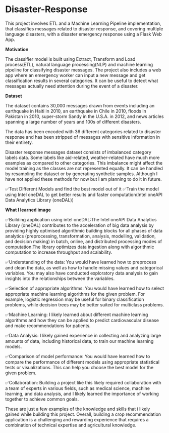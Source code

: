 # Disaster-Response
This project involves ETL and a Machine Learning Pipeline  implementation, that classifies messages related to disaster response, and covering multiple language disasters, with a disaster emergency response using a Flask Web App.


**Motivation**

The classifier model is built using Extract, Transform and Load process(ETL), natural language processing(NLP) and machine learning pipeline for classifying disaster messages. The project also includes a web app where an emergency worker can input a new message and get classification results in several categories. It can be useful to detect what messages actually need attention during the event of a disaster.


**Dataset**

The dataset contains 30,000 messages drawn from events including an earthquake in Haiti in 2010, an earthquake in Chile in 2010, floods in Pakistan in 2010, super-storm Sandy in the U.S.A. in 2012, and news articles spanning a large number of years and 100s of different disasters.

The data has been encoded with 36 different categories related to disaster response and has been stripped of messages with sensitive information in their entirety.

Disaster response messages dataset consists of imbalanced category labels data. Some labels like aid-related, weather-related have much more examples as compared to other categories. This imbalance might affect the model training as the classes are not represented equally. It can be handled by resampling the dataset or by generating synthetic samples. Although I have not applied these methods for now but I am planning to do it in future.

✅Test Different Models and find the best model out of it
✅Train the model using Intel oneDAL to get better results and faster computation(Intel oneAPI Data Analytics Library (oneDAL))


**What I learned image**



✅Building application using intel oneDAL:The Intel oneAPI Data Analytics Library (oneDAL) contributes to the acceleration of big data analysis by providing highly optimised algorithmic building blocks for all phases of data analytics (preprocessing, transformation, analysis, modelling, validation, and decision making) in batch, online, and distributed processing modes of computation.The library optimizes data ingestion along with algorithmic computation to increase throughput and scalability.

✅Understanding of the data: You would have learned how to preprocess and clean the data, as well as how to handle missing values and categorical variables. You may also have conducted exploratory data analysis to gain insights into the relationships between the variables.

✅Selection of appropriate algorithms: You would have learned how to select appropriate machine learning algorithms for the given problem. For example, logistic regression may be useful for binary classification problems, while decision trees may be better suited for multiclass problems.

✅Machine Learning: I likely learned about different machine learning algorithms and how they can be applied to predict cardiovascular disease and make recommendations for patients.

✅Data Analysis: I likely gained experience in collecting and analyzing large amounts of data, including historical data, to train our machine learning models.

✅Comparison of model performance: You would have learned how to compare the performance of different models using appropriate statistical tests or visualizations. This can help you choose the best model for the given problem.

✅Collaboration: Building a project like this likely required collaboration with a team of experts in various fields, such as medical science, machine learning, and data analysis, and I likely learned the importance of working together to achieve common goals.

These are just a few examples of the knowledge and skills that i likely gained while building this project. Overall, building a crop recommendation application is a challenging and rewarding experience that requires a combination of technical expertise and agricultural knowledge.
